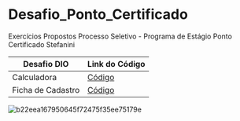 # Desafio_Ponto_Certificado

Exercícios Propostos Processo Seletivo - Programa de Estágio Ponto Certificado Stefanini


|     Desafio DIO     |    Link do Código   |
| ------------------- | ------------------- |
|      Calculadora    |  [Código]() |
|  Ficha de Cadastro  |  [Código](https://github.com/CarolinaCOliveira/Desafio_Stefanini/tree/main/ficha_cadastro) |



![b22eea167950645f72475f35ee75179e](https://user-images.githubusercontent.com/100866803/168940343-ba7495cd-0190-473f-9341-4a87451ceec2.jpg)
